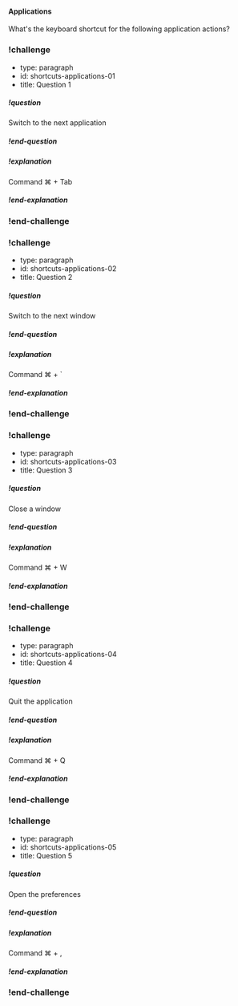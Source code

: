 #### Applications

What's the keyboard shortcut for the following application actions?

### !challenge
* type: paragraph
* id: shortcuts-applications-01
* title: Question 1

##### !question
Switch to the next application
##### !end-question

##### !explanation
Command ⌘ + Tab
##### !end-explanation
### !end-challenge

### !challenge
* type: paragraph
* id: shortcuts-applications-02
* title: Question 2

##### !question
Switch to the next window
##### !end-question

##### !explanation
Command ⌘ + `
##### !end-explanation
### !end-challenge

### !challenge
* type: paragraph
* id: shortcuts-applications-03
* title: Question 3

##### !question
Close a window
##### !end-question

##### !explanation
Command ⌘ + W
##### !end-explanation
### !end-challenge

### !challenge
* type: paragraph
* id: shortcuts-applications-04
* title: Question 4

##### !question
Quit the application
##### !end-question

##### !explanation
Command ⌘ + Q
##### !end-explanation
### !end-challenge

### !challenge
* type: paragraph
* id: shortcuts-applications-05
* title: Question 5

##### !question
Open the preferences
##### !end-question

##### !explanation
Command ⌘ + ,
##### !end-explanation
### !end-challenge
